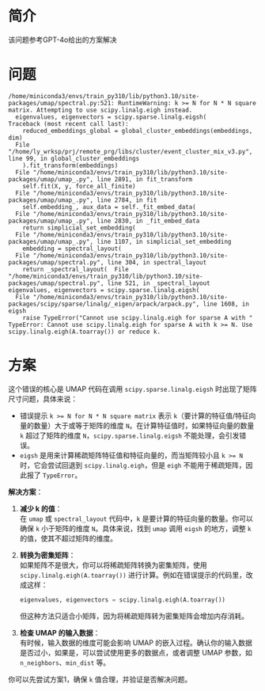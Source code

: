 # 简介

该问题参考GPT-4o给出的方案解决

# 问题

```text
/home/miniconda3/envs/train_py310/lib/python3.10/site-packages/umap/spectral.py:521: RuntimeWarning: k >= N for N * N square matrix. Attempting to use scipy.linalg.eigh instead.
  eigenvalues, eigenvectors = scipy.sparse.linalg.eigsh(
Traceback (most recent call last):
    reduced_embeddings_global = global_cluster_embeddings(embeddings, dim)
  File "/home/ly_wrksp/prj/remote_prg/libs/cluster/event_cluster_mix_v3.py", line 99, in global_cluster_embeddings
    ).fit_transform(embeddings)
  File "/home/miniconda3/envs/train_py310/lib/python3.10/site-packages/umap/umap_.py", line 2891, in fit_transform
    self.fit(X, y, force_all_finite)
  File "/home/miniconda3/envs/train_py310/lib/python3.10/site-packages/umap/umap_.py", line 2784, in fit
    self.embedding_, aux_data = self._fit_embed_data(
  File "/home/miniconda3/envs/train_py310/lib/python3.10/site-packages/umap/umap_.py", line 2830, in _fit_embed_data
    return simplicial_set_embedding(
  File "/home/miniconda3/envs/train_py310/lib/python3.10/site-packages/umap/umap_.py", line 1107, in simplicial_set_embedding
    embedding = spectral_layout(
  File "/home/miniconda3/envs/train_py310/lib/python3.10/site-packages/umap/spectral.py", line 304, in spectral_layout
    return _spectral_layout(  File "/home/miniconda3/envs/train_py310/lib/python3.10/site-packages/umap/spectral.py", line 521, in _spectral_layout    eigenvalues, eigenvectors = scipy.sparse.linalg.eigsh(
  File "/home/miniconda3/envs/train_py310/lib/python3.10/site-packages/scipy/sparse/linalg/_eigen/arpack/arpack.py", line 1608, in eigsh
    raise TypeError("Cannot use scipy.linalg.eigh for sparse A with "
TypeError: Cannot use scipy.linalg.eigh for sparse A with k >= N. Use scipy.linalg.eigh(A.toarray()) or reduce k.
```

# 方案

这个错误的核心是 UMAP 代码在调用 `scipy.sparse.linalg.eigsh` 时出现了矩阵尺寸问题，具体来说：

- 错误提示 `k >= N for N * N square matrix` 表示 `k`（要计算的特征值/特征向量的数量）大于或等于矩阵的维度 `N`。在计算特征值时，如果特征向量的数量 `k` 超过了矩阵的维度 `N`，`scipy.sparse.linalg.eigsh` 不能处理，会引发错误。
- `eigsh` 是用来计算稀疏矩阵特征值和特征向量的，而当矩阵较小且 `k >= N` 时，它会尝试回退到 `scipy.linalg.eigh`，但是 `eigh` 不能用于稀疏矩阵，因此报了 `TypeError`。

**解决方案**：

1. **减少 k 的值**：  
   在 `umap` 或 `spectral_layout` 代码中，`k` 是要计算的特征向量的数量。你可以确保 `k` 小于矩阵的维度 `N`。具体来说，找到 `umap` 调用 `eigsh` 的地方，调整 `k` 的值，使其不超过矩阵的维度。

2. **转换为密集矩阵**：  
   如果矩阵不是很大，你可以将稀疏矩阵转换为密集矩阵，使用 `scipy.linalg.eigh(A.toarray())` 进行计算。例如在错误提示的代码里，改成这样：
   ```python
   eigenvalues, eigenvectors = scipy.linalg.eigh(A.toarray())
   ```
   但这种方法只适合小矩阵，因为将稀疏矩阵转为密集矩阵会增加内存消耗。

3. **检查 UMAP 的输入数据**：  
   有时候，输入数据的维度可能会影响 UMAP 的嵌入过程。确认你的输入数据是否过小，如果是，可以尝试使用更多的数据点，或者调整 UMAP 参数，如 `n_neighbors`、`min_dist` 等。

你可以先尝试方案1，确保 `k` 值合理，并验证是否解决问题。
